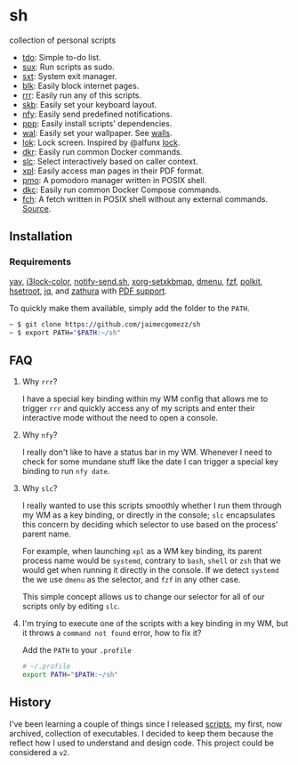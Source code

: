 # sh
collection of personal scripts

- [tdo](tdo): Simple to-do list.
- [sux](sux): Run scripts as sudo.
- [sxt](sxt): System exit manager.
- [blk](blk): Easily block internet pages.
- [rrr](rrr): Easily run any of this scripts.
- [skb](skb): Easily set your keyboard layout.
- [nfy](nfy): Easily send predefined notifications.
- [ppp](ppp): Easily install scripts' dependencies.
- [wal](wal): Easily set your wallpaper. See [walls](https://github.com/jaimecgomezz/walls).
- [lok](lok): Lock screen. Inspired by @alfunx [lock](https://github.com/alfunx/.dotfiles/blob/master/.bin/lock).
- [dkr](dkr): Easily run common Docker commands.
- [slc](slc): Select interactively based on caller context.
- [xpl](xpl): Easily access man pages in their PDF format.
- [pmo](pmo): A pomodoro manager written in POSIX shell.
- [dkc](dkc): Easily run common Docker Compose commands.
- [fch](fch): A fetch written in POSIX shell without any external commands. [Source](https://github.com/6gk/fet.sh).

## Installation

### Requirements

[yay](https://github.com/Jguer/yay), [i3lock-color](https://github.com/Raymo111/i3lock-color), [notify-send.sh](https://github.com/vlevit/notify-send.sh), [xorg-setxkbmap](https://github.com/freedesktop/xorg-setxkbmap), [dmenu](https://tools.suckless.org/dmenu/), [fzf](https://github.com/junegunn/fzf), [polkit](https://gitlab.freedesktop.org/polkit/polkit), [hsetroot](https://github.com/himdel/hsetroot), [jq](https://github.com/stedolan/jq), and [zathura](https://git.pwmt.org/pwmt/zathura) with [PDF support](https://git.pwmt.org/pwmt/zathura-pdf-mupdf).

To quickly make them available, simply add the folder to the `PATH`.

```sh
~ $ git clone https://github.com/jaimecgomezz/sh
~ $ export PATH="$PATH:~/sh"
```

## FAQ

1. Why `rrr`?

   I have a special key binding within my WM config that allows me to trigger `rrr` and quickly access any of my scripts and enter their interactive mode without the need to open a console.

2. Why `nfy`?

   I really don't like to have a status bar in my WM. Whenever I need to check for some mundane stuff like the date I can trigger a special key binding to run `nfy date`.

3. Why `slc`?

   I really wanted to use this scripts smoothly whether I run them through my WM as a key binding, or directly in the console; `slc` encapsulates this concern by deciding which selector to use based on the process' parent name.

   

   For example, when launching `xpl` as a WM key binding, its parent process name would be `systemd`, contrary to `bash`, `shell` or `zsh` that we would get when running it directly in the console. If we detect `systemd` the we use `dmenu` as the selector, and `fzf` in any other case.

   

   This simple concept allows us to change our selector for all of our scripts only by editing `slc`.

4. I'm trying to execute one of the scripts with a key binding in my WM, but it throws a `command not found` error, how to fix it?

   Add the `PATH` to your `.profile`

   ```sh
   # ~/.profile
   export PATH="$PATH:~/sh"
   ```

   

## History

I've been learning a couple of things since I released [scripts](https://github.com/jaimecgomezz/scripts), my first, now archived, collection of executables. I decided to keep them because the reflect how I used to understand and design code. This project could be considered a `v2`. 
